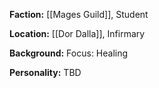 **Faction:**
[[Mages Guild]], Student

**Location:** 
[[Dor Dalla]], Infirmary

**Background:**
Focus: Healing

**Personality:**
TBD